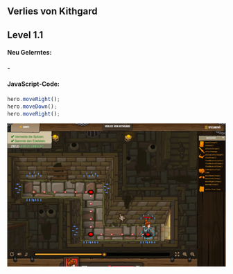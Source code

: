 ## **Verlies von Kithgard**
## Level 1.1

#### Neu Gelerntes:
<b>-</b>

[comment]: <> (Was wurde gelernt und wie funktioniert die Technik?)

#### JavaScript-Code:
```js
hero.moveRight();
hero.moveDown();
hero.moveRight();
```
![image](lvl1_1.png)